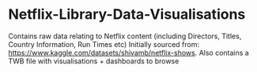 # Netflix-Library-Data-Visualisations
Contains raw data relating to Netflix content (including Directors, Titles, Country Information, Run Times etc)
Initially sourced from: https://www.kaggle.com/datasets/shivamb/netflix-shows. 
Also contains a TWB file with visualisations + dashboards to browse 
